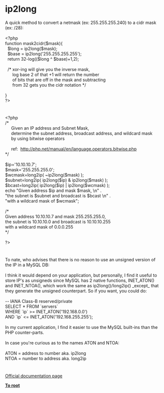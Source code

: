 # ip2long




<div class="phpcode"><span class="html">
A quick method to convert a netmask (ex: 255.255.255.240) to a cidr mask (ex: /28):<br><br><span class="default">&lt;?php<br></span><span class="keyword">function </span><span class="default">mask2cidr</span><span class="keyword">(</span><span class="default">$mask</span><span class="keyword">){<br>&#xA0; </span><span class="default">$long </span><span class="keyword">= </span><span class="default">ip2long</span><span class="keyword">(</span><span class="default">$mask</span><span class="keyword">);<br>&#xA0; </span><span class="default">$base </span><span class="keyword">= </span><span class="default">ip2long</span><span class="keyword">(</span><span class="string">&apos;255.255.255.255&apos;</span><span class="keyword">);<br>&#xA0; return </span><span class="default">32</span><span class="keyword">-</span><span class="default">log</span><span class="keyword">((</span><span class="default">$long </span><span class="keyword">^ </span><span class="default">$base</span><span class="keyword">)+</span><span class="default">1</span><span class="keyword">,</span><span class="default">2</span><span class="keyword">);<br><br>&#xA0; </span><span class="comment">/* xor-ing will give you the inverse mask,<br>&#xA0; &#xA0; &#xA0; log base 2 of that +1 will return the number<br>&#xA0; &#xA0; &#xA0; of bits that are off in the mask and subtracting<br>&#xA0; &#xA0; &#xA0; from 32 gets you the cidr notation */<br>&#xA0; &#xA0; &#xA0; &#xA0; <br></span><span class="keyword">}<br></span><span class="default">?&gt;</span>
</span>
</div>
  

#


<div class="phpcode"><span class="html">
<span class="default">&lt;?php<br></span><span class="comment">/*<br>&#xA0; &#xA0;&#xA0; Given an IP address and Subnet Mask, <br>&#xA0; &#xA0;&#xA0; determine the subnet address, broadcast address, and wildcard mask<br>&#xA0; &#xA0;&#xA0; by using bitwise operators<br><br>&#xA0; &#xA0;&#xA0; ref:&#xA0; <a href="http://php.net/manual/en/language.operators.bitwise.php" rel="nofollow" target="_blank">http://php.net/manual/en/language.operators.bitwise.php</a><br>*/<br><br></span><span class="default">$ip</span><span class="keyword">=</span><span class="string">&apos;10.10.10.7&apos;</span><span class="keyword">;<br></span><span class="default">$mask</span><span class="keyword">=</span><span class="string">&apos;255.255.255.0&apos;</span><span class="keyword">;<br></span><span class="default">$wcmask</span><span class="keyword">=</span><span class="default">long2ip</span><span class="keyword">( ~</span><span class="default">ip2long</span><span class="keyword">(</span><span class="default">$mask</span><span class="keyword">) );<br></span><span class="default">$subnet</span><span class="keyword">=</span><span class="default">long2ip</span><span class="keyword">( </span><span class="default">ip2long</span><span class="keyword">(</span><span class="default">$ip</span><span class="keyword">) &amp; </span><span class="default">ip2long</span><span class="keyword">(</span><span class="default">$mask</span><span class="keyword">) );<br></span><span class="default">$bcast</span><span class="keyword">=</span><span class="default">long2ip</span><span class="keyword">( </span><span class="default">ip2long</span><span class="keyword">(</span><span class="default">$ip</span><span class="keyword">) | </span><span class="default">ip2long</span><span class="keyword">(</span><span class="default">$wcmask</span><span class="keyword">) );<br>echo </span><span class="string">&quot;Given address </span><span class="default">$ip</span><span class="string"> and mask </span><span class="default">$mask</span><span class="string">, \n&quot; </span><span class="keyword">. <br></span><span class="string">&quot;the subnet is </span><span class="default">$subnet</span><span class="string"> and broadcast is </span><span class="default">$bcast</span><span class="string"> \n&quot; </span><span class="keyword">. <br></span><span class="string">&quot;with a wildcard mask of </span><span class="default">$wcmask</span><span class="string">&quot;</span><span class="keyword">;<br><br></span><span class="comment">/*<br>Given address 10.10.10.7 and mask 255.255.255.0, <br>the subnet is 10.10.10.0 and broadcast is 10.10.10.255 <br>with a wildcard mask of 0.0.0.255<br>*/<br><br></span><span class="default">?&gt;</span>
</span>
</div>
  

#


<div class="phpcode"><span class="html">
To nate, who advises that there is no reason to use an unsigned version of the IP in a MySQL DB:<br><br>I think it would depend on your application, but personally, I find it useful to store IP&apos;s as unsigneds since MySQL has 2 native functions, INET_ATON() and INET_NTOA(), which work the same as ip2long()/long2ip() _except_ that they generate the unsigned counterpart. So if you want, you could do:<br><br>-- IANA Class-B reserved/private<br>SELECT * FROM `servers` <br>WHERE `ip` &gt;= INET_ATON(&apos;192.168.0.0&apos;) <br>AND `ip` &lt;= INET_ATON(&apos;192.168.255.255&apos;);<br><br>In my current application, I find it easier to use the MySQL built-ins than the PHP counter-parts. <br><br>In case you&apos;re curious as to the names ATON and NTOA:<br><br>ATON = address to number aka. ip2long<br>NTOA = number to address aka. long2ip</span>
</div>
  

#

[Official documentation page](https://www.php.net/manual/en/function.ip2long.php)

**[To root](/README.md)**